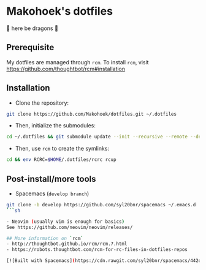 # Makohoek's dotfiles

:dragon: here be dragons :dragon:

## Prerequisite
My dotfiles are managed through `rcm`.
To install `rcm`, visit https://github.com/thoughtbot/rcm#installation


## Installation
- Clone the repository:
```sh
git clone https://github.com/Makohoek/dotfiles.git ~/.dotfiles
```

- Then, initialize the submodules:
```sh
cd ~/.dotfiles && git submodule update --init --recursive --remote --depth=1
```

- Then, use `rcm` to create the symlinks:
```sh
cd && env RCRC=$HOME/.dotfiles/rcrc rcup
```

## Post-install/more tools

- Spacemacs (`develop branch`)
```sh
git clone -b develop https://github.com/syl20bnr/spacemacs ~/.emacs.d
```sh

- Neovim (usually vim is enough for basics)
See https://github.com/neovim/neovim/releases/

## More information on `rcm`
- http://thoughtbot.github.io/rcm/rcm.7.html
- https://robots.thoughtbot.com/rcm-for-rc-files-in-dotfiles-repos

[![Built with Spacemacs](https://cdn.rawgit.com/syl20bnr/spacemacs/442d025779da2f62fc86c2082703697714db6514/assets/spacemacs-badge.svg)](http://spacemacs.org)
